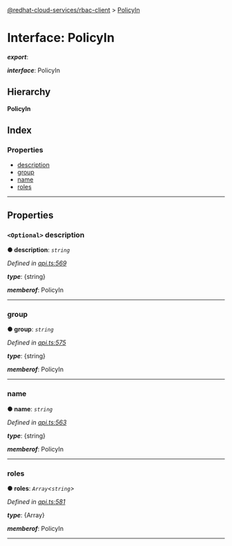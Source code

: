 [@redhat-cloud-services/rbac-client](../README.md) > [PolicyIn](../interfaces/policyin.md)

# Interface: PolicyIn

*__export__*: 

*__interface__*: PolicyIn

## Hierarchy

**PolicyIn**

## Index

### Properties

* [description](policyin.md#description)
* [group](policyin.md#group)
* [name](policyin.md#name)
* [roles](policyin.md#roles)

---

## Properties

<a id="description"></a>

### `<Optional>` description

**● description**: *`string`*

*Defined in [api.ts:569](https://github.com/RedHatInsights/javascript-clients/blob/master/packages/rbac/api.ts#L569)*

*__type__*: {string}

*__memberof__*: PolicyIn

___
<a id="group"></a>

###  group

**● group**: *`string`*

*Defined in [api.ts:575](https://github.com/RedHatInsights/javascript-clients/blob/master/packages/rbac/api.ts#L575)*

*__type__*: {string}

*__memberof__*: PolicyIn

___
<a id="name"></a>

###  name

**● name**: *`string`*

*Defined in [api.ts:563](https://github.com/RedHatInsights/javascript-clients/blob/master/packages/rbac/api.ts#L563)*

*__type__*: {string}

*__memberof__*: PolicyIn

___
<a id="roles"></a>

###  roles

**● roles**: *`Array`<`string`>*

*Defined in [api.ts:581](https://github.com/RedHatInsights/javascript-clients/blob/master/packages/rbac/api.ts#L581)*

*__type__*: {Array}

*__memberof__*: PolicyIn

___

